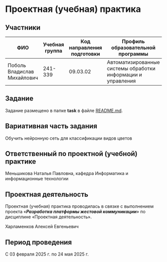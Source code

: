 # Проектная (учебная) практика

## Участники

| ФИО | Учебная группа | Код направления подготовки | Профиль образовательной программы |
|-|-|-|-|
| Поболь Владислав Михайлович|241-339|09.03.02|Автоматизированные системы обработки информации и управления|


## Задание

Задание размещено в папке **task** в файле [README.md](task/README.md).

## Вариативная часть задания

Обучить нейронную сеть для классификации видов цветов

## Ответственный по проектной (учебной) практике

Меньшикова Наталья Павловна, кафедра Информатика и информационные технологии

## Проектная деятельность

Проектная (учебная) практика проводилась в связке с выполнением проекта «***Разработка платформы жестовой коммуникации***» по дисциплине «Проектная деятельность».

Харламенков Алексей Евгеньевич

## Период проведения

С 03 февраля 2025 г. по 24 мая 2025 г.
